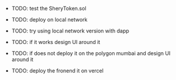 - TODO: test the SheryToken.sol

- TODO: deploy on local network

- TODO: try using local network version with dapp

- TODO: if it works design UI around it

- TODO: if does not deploy it on the polygon mumbai and design UI around it

- TODO: deploy the fronend it on vercel 
